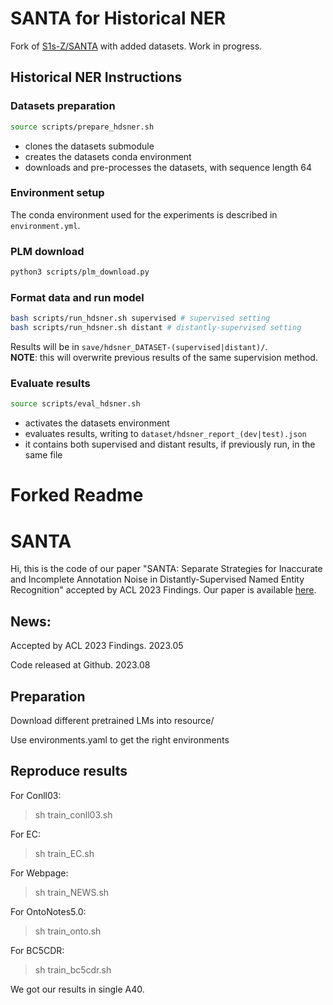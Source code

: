 # SANTA for Historical NER

Fork of [S1s-Z/SANTA](https://github.com/S1s-Z/SANTA) with added datasets. Work in progress.

## Historical NER Instructions

### Datasets preparation
```bash
source scripts/prepare_hdsner.sh
```
- clones the datasets submodule
- creates the datasets conda environment
- downloads and pre-processes the datasets, with sequence length 64

### Environment setup
The conda environment used for the experiments is described in `environment.yml`.

### PLM download
```bash
python3 scripts/plm_download.py
```

### Format data and run model
```bash
bash scripts/run_hdsner.sh supervised # supervised setting
bash scripts/run_hdsner.sh distant # distantly-supervised setting
```
Results will be in `save/hdsner_DATASET-(supervised|distant)/`. \
**NOTE**: this will overwrite previous results of the same supervision method.

### Evaluate results
```bash
source scripts/eval_hdsner.sh
```
- activates the datasets environment
- evaluates results, writing to `dataset/hdsner_report_(dev|test).json`
- it contains both supervised and distant results, if previously run, in the same file

# Forked Readme

# SANTA

Hi, this is the code of our paper "SANTA: Separate Strategies for Inaccurate and Incomplete Annotation Noise in Distantly-Supervised Named Entity Recognition" accepted by ACL 2023 Findings. Our paper is available [here](https://arxiv.org/pdf/2305.04076.pdf).

## News:

Accepted by ACL 2023 Findings. 2023.05

Code released at Github. 2023.08

## Preparation
Download different pretrained LMs into resource/ 

Use environments.yaml to get the right environments

## Reproduce results
For Conll03:

>sh train_conll03.sh

For EC:

>sh train_EC.sh

For Webpage:

>sh train_NEWS.sh

For OntoNotes5.0:

>sh train_onto.sh

For BC5CDR:

>sh train_bc5cdr.sh

We got our results in single A40.
